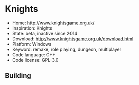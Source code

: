 # Knights

- Home: http://www.knightsgame.org.uk/
- Inspiration: Knights
- State: beta, inactive since 2014
- Download: http://www.knightsgame.org.uk/download.html
- Platform: Windows
- Keyword: remake, role playing, dungeon, multiplayer
- Code language: C++
- Code license: GPL-3.0

## Building

